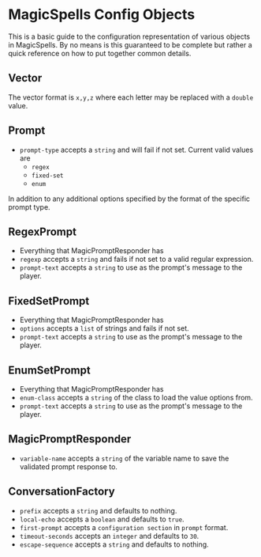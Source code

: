 MagicSpells Config Objects
===========
This is a basic guide to the configuration representation of various objects in MagicSpells. By no means is this guaranteed to be complete but rather a quick reference on how to put together common details.

Vector
--------
The vector format is `x,y,z` where each letter may be replaced with a `double` value.

Prompt
--------
- `prompt-type` accepts a `string` and will fail if not set. Current valid values are
  - `regex`
  - `fixed-set`
  - `enum`

In addition to any additional options specified by the format of the specific prompt type.

RegexPrompt
--------
- Everything that MagicPromptResponder has
- `regexp` accepts a `string` and fails if not set to a valid regular expression.
- `prompt-text` accepts a `string` to use as the prompt's message to the player.

FixedSetPrompt
--------
- Everything that MagicPromptResponder has
- `options` accepts a `list` of strings and fails if not set.
- `prompt-text` accepts a `string` to use as the prompt's message to the player.

EnumSetPrompt
--------
- Everything that MagicPromptResponder has
- `enum-class` accepts a `string` of the class to load the value options from.
- `prompt-text` accepts a `string` to use as the prompt's message to the player.

MagicPromptResponder
--------
- `variable-name` accepts a `string` of the variable name to save the validated prompt response to.

ConversationFactory
--------
- `prefix` accepts a `string` and defaults to nothing.
- `local-echo` accepts a `boolean` and defaults to `true`.
- `first-prompt` accepts a `configuration section` in `prompt` format.
- `timeout-seconds` accepts an `integer` and defaults to `30`.
- `escape-sequence` accepts a `string` and defaults to nothing.

